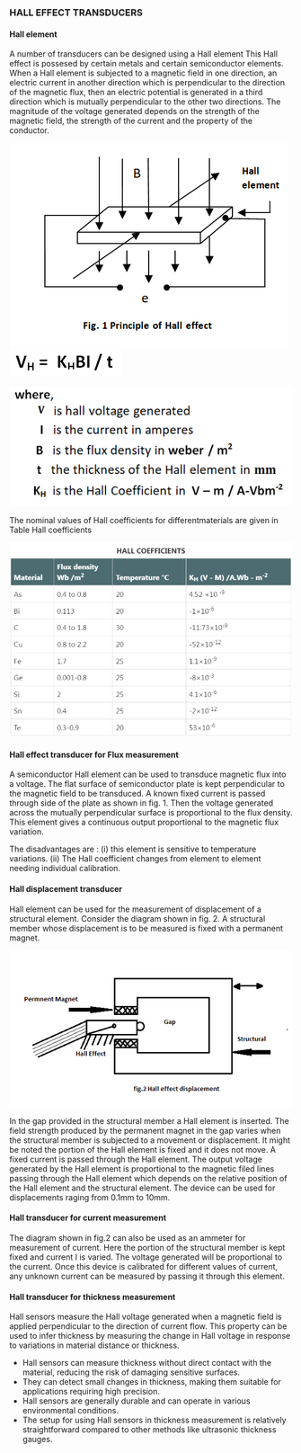 ### HALL EFFECT TRANSDUCERS

#### Hall element

A number of transducers can be designed using a Hall element This Hall effect is possesed by certain metals and certain semiconductor elements. When a Hall element is subjected to a magnetic field in one direction, an electric current in another direction which is perpendicular to the direction of the magnetic flux, then an electric potential is generated in a third direction which is mutually perpendicular to the other two directions. The magnitude of the voltage generated depends on the strength of the magnetic field, the strength of the current and the property of the conductor.

![*Turbine_constr2*](images/Newhalleffectexp.png)
![*Turbine_constr2*](images/formula.png)

![*Turbine_constr2*](images/formulaexpansion.png)


The nominal values of Hall coefficients for differentmaterials are given in Table
Hall coefficients


![*Turbine_constr2*](images/table.png)


#### Hall effect transducer for Flux measurement
A semiconductor Hall element can be used to transduce magnetic flux into a voltage. The flat surface of semiconductor plate is kept perpendicular to the magnetic field to be transduced. A known fixed current is passed through side of the plate as shown in fig. 1. Then the voltage generated across the mutually perpendicular surface is proportional to the flux density.
This element gives a continuous output proportional to the magnetic flux variation.

The disadvantages are :
(i) this element is sensitive to temperature variations.
(ii) The Hall coefficient changes from element to element needing individual calibration.

#### Hall displacement transducer
Hall element can be used for the measurement of displacement of a structural element. Consider the diagram shown in fig. 2. A structural member whose displacement is to be measured is fixed with a permanent magnet.

![*Turbine_constr2*](images/hallDisplacement.png)

In the gap provided in the structural member a Hall element is inserted. The field strength produced by the permanent magnet in the gap varies when the structural member is subjected to a movement or displacement. It might be noted the portion of the Hall element is fixed and it does not move. A fixed current is passed through the Hall element.
The output voltage generated by the Hall element is proportional to the magnetic filed lines passing through the Hall element which depends on the relative position of the Hall element and the structural element. The device can be used for displacements raging from 0.1mm to 10mm.

#### Hall transducer for current measurement
The diagram shown in fig.2 can also be used as an ammeter for measurement of current. Here the portion of the structural member is kept fixed and current I is varied. The voltage generated will be proportional to the current. Once this device is calibrated for different values of current, any unknown current can be measured by passing it through this element.

#### Hall transducer for thickness measurement
Hall sensors measure the Hall voltage generated when a magnetic field is applied perpendicular to the direction of current flow. This property can be used to infer thickness by measuring the change in Hall voltage in response to variations in material distance or thickness.
- Hall sensors can measure thickness without direct contact with the material, reducing the risk of damaging sensitive surfaces.
- They can detect small changes in thickness, making them suitable for applications requiring high precision.
- Hall sensors are generally durable and can operate in various environmental conditions.
- The setup for using Hall sensors in thickness measurement is relatively straightforward compared to other methods like ultrasonic thickness gauges.